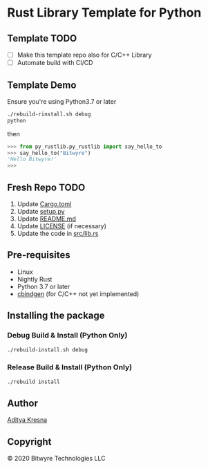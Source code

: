 # Rust Library Template for Python

## Template TODO

- [ ] Make this template repo also for C/C++ Library
- [ ] Automate build with CI/CD

## Template Demo

Ensure you're using Python3.7 or later

```bash
./rebuild-rinstall.sh debug
python
```

then

```python
>>> from py_rustlib.py_rustlib import say_hello_to
>>> say_hello_to("Bitwyre")
'Hello Bitwyre!'
>>>
```

## Fresh Repo TODO

1. Update [Cargo.toml](Cargo.toml)
2. Update [setup.py](setup.py)
3. Update [README.md](README.md)
4. Update [LICENSE](LICENSE) (if necessary)
5. Update the code in [src/lib.rs](src/lib.rs)

## Pre-requisites

- Linux
- Nightly Rust
- Python 3.7 or later
- [cbindgen](https://github.com/eqrion/cbindgen) (for C/C++ not yet implemented)

## Installing the package

### Debug Build & Install (Python Only)

```bash
./rebuild-install.sh debug
```

### Release Build & Install (Python Only)

```bash
./rebuild install
```

## Author

[Aditya Kresna](https://github.com/ujang360)

## Copyright

&copy; 2020 Bitwyre Technologies LLC
